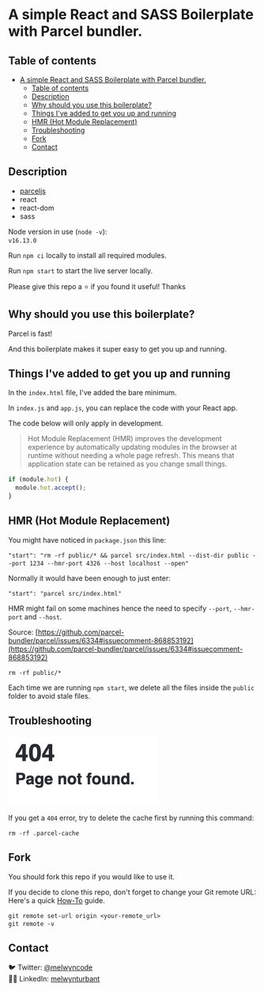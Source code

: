 # A simple React and SASS Boilerplate with Parcel bundler.

## Table of contents

- [A simple React and SASS Boilerplate with Parcel bundler.](#a-simple-react-and-sass-boilerplate-with-parcel-bundler)
  - [Table of contents](#table-of-contents)
  - [Description](#description)
  - [Why should you use this boilerplate?](#why-should-you-use-this-boilerplate)
  - [Things I've added to get you up and running](#things-ive-added-to-get-you-up-and-running)
  - [HMR (Hot Module Replacement)](#hmr-hot-module-replacement)
  - [Troubleshooting](#troubleshooting)
  - [Fork](#fork)
  - [Contact](#contact)

## Description

- [parceljs](https://parceljs.org/)
- react
- react-dom
- sass

Node version in use (`node -v`):<br>
`v16.13.0`

Run `npm ci` locally to install all required modules.

Run `npm start` to start the live server locally.

Please give this repo a ⭐ if you found it useful! Thanks

## Why should you use this boilerplate?

Parcel is fast!<br>

And this boilerplate makes it super easy to get you up and running.

## Things I've added to get you up and running

In the `index.html` file, I've added the bare minimum.<br>

In `index.js` and `app.js`, you can replace the code with your React app.<br>

The code below will only apply in development.<br>

> Hot Module Replacement (HMR) improves the development experience by automatically updating modules in the browser at runtime without needing a whole page refresh. This means that application state can be retained as you change small things.

```javascript
if (module.hot) {
  module.hot.accept();
}
```

## HMR (Hot Module Replacement)

You might have noticed in `package.json` this line:

```
"start": "rm -rf public/* && parcel src/index.html --dist-dir public --port 1234 --hmr-port 4326 --host localhost --open"
```

Normally it would have been enough to just enter:

```
"start": "parcel src/index.html"
```

HMR might fail on some machines hence the need to specify `--port`, `--hmr-port` and `--host`.

Source: [https://github.com/parcel-bundler/parcel/issues/6334#issuecomment-868853192](https://github.com/parcel-bundler/parcel/issues/6334#issuecomment-868853192)

```
rm -rf public/*
```

Each time we are running `npm start`, we delete all the files inside the `public` folder to avoid stale files.

## Troubleshooting

![](./404.png)

If you get a `404` error, try to delete the cache first by running this command:

```
rm -rf .parcel-cache
```

## Fork

You should fork this repo if you would like to use it.

If you decide to clone this repo, don't forget to change your Git remote URL:<br>
Here's a quick [How-To](https://devconnected.com/how-to-change-git-remote-origin/) guide.

```
git remote set-url origin <your-remote_url>
git remote -v
```

## Contact

🐦 Twitter: [@melwyncode](https://twitter.com/melwyncode)<br>
🧑‍💻 LinkedIn: [melwynturbant](https://www.linkedin.com/in/melwynturbant)
